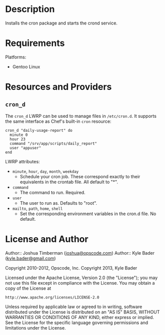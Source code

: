 Description
===========

Installs the cron package and starts the crond service.

Requirements
============

Platforms:

* Gentoo Linux

Resources and Providers
=======================

`cron_d`
--------

The `cron_d` LWRP can be used to manage files in `/etc/cron.d`. It supports
the same interface as Chef's built-in `cron` resource:

    cron_d "daily-usage-report" do
      minute 0
      hour 23
      command "/srv/app/scripts/daily_report"
      user "appuser"
    end

LWRP attributes:

* `minute`, `hour`, `day`, `month`, `weekday`
    * Schedule your cron job. These correspond exactly to their equivalents in
      the crontab file. All default to "*".
* `command`
    * The command to run. Required.
* `user`
    * The user to run as. Defaults to "root".
* `mailto`, `path`, `home`, `shell`
    * Set the corresponding environment variables in the cron.d file. No
      default.

License and Author
==================

Author:: Joshua Timberman (<joshua@opscode.com>)
Author:: Kyle Bader (<kyle.bader@gmail.com>)

Copyright 2010-2012, Opscode, Inc.
Copyright 2013, Kyle Bader

Licensed under the Apache License, Version 2.0 (the "License");
you may not use this file except in compliance with the License.
You may obtain a copy of the License at

    http://www.apache.org/licenses/LICENSE-2.0

Unless required by applicable law or agreed to in writing, software
distributed under the License is distributed on an "AS IS" BASIS,
WITHOUT WARRANTIES OR CONDITIONS OF ANY KIND, either express or implied.
See the License for the specific language governing permissions and
limitations under the License.
